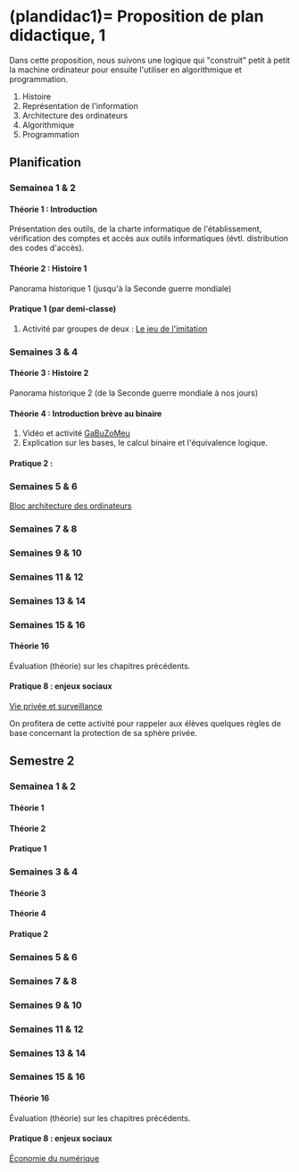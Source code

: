 
(plandidac1)=
Proposition de plan didactique, 1
===========================


Dans cette proposition, nous suivons une logique qui "construit" petit à petit la machine ordinateur pour ensuite l'utiliser en algorithmique et programmation.

1. Histoire
2. Représentation de l'information
3. Architecture des ordinateurs
4. Algorithmique
5. Programmation

## Planification
### Semainea 1 & 2
#### Théorie 1 : Introduction
Présentation des outils, de la charte informatique de l'établissement, vérification des comptes et accès aux outils informatiques (évtl. distribution des codes d'accès).
#### Théorie 2 : Histoire 1
Panorama historique 1 (jusqu'à la Seconde guerre mondiale)
#### Pratique 1 (par demi-classe)
1. Activité par groupes de deux : [Le jeu de l'imitation](../hist/jeuimitation.md)

### Semaines 3 & 4
#### Théorie 3 : Histoire 2
Panorama historique 2 (de la Seconde guerre mondiale à nos jours)
#### Théorie 4 : Introduction brève au binaire
1. Vidéo et activité [GaBuZoMeu](../archi/activ/gabuzomeu.md)
2. Explication sur les bases, le calcul binaire et l'équivalence logique.
#### Pratique 2 : 

### Semaines 5 & 6

[Bloc architecture des ordinateurs](../archi/PlanDidac/plandidacarchi1.md)


### Semaines 7 & 8

### Semaines 9 & 10

### Semaines 11 & 12

### Semaines 13 & 14

### Semaines 15 & 16
#### Théorie 16
Évaluation (théorie) sur les chapitres précédents.

#### Pratique 8 : enjeux sociaux
[Vie privée et surveillance](../enjx/grandes-thematiques/surveillance.md)

On profitera de cette activité pour rappeler aux élèves quelques règles de base concernant la protection de sa sphère privée.

## Semestre 2
### Semainea 1 & 2
#### Théorie 1 

#### Théorie 2 

#### Pratique 1 

### Semaines 3 & 4
#### Théorie 3 

#### Théorie 4 

#### Pratique 2 

### Semaines 5 & 6

### Semaines 7 & 8

### Semaines 9 & 10

### Semaines 11 & 12

### Semaines 13 & 14

### Semaines 15 & 16
#### Théorie 16
Évaluation (théorie) sur les chapitres précédents.

#### Pratique 8 : enjeux sociaux
[Économie du numérique](../enjx/grandes-thematiques/economie-numerique.md)








